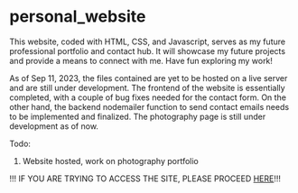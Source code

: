 # personal_website
This website, coded with HTML, CSS, and Javascript, serves as my future professional portfolio and contact hub. It will showcase my future projects and provide a means to connect with me. Have fun exploring my work!

As of Sep 11, 2023, the files contained are yet to be hosted on a live server and are still under development. The frontend of the website is essentially completed, with a couple of bug fixes needed for the contact form. On the other hand, the backend nodemailer function to send contact emails needs to be implemented and finalized. The photography page is still under development as of now. 

Todo:
1. Website hosted, work on photography portfolio

!!! IF YOU ARE TRYING TO ACCESS THE SITE, PLEASE PROCEED [HERE](https://tecari0.github.io/JHPortfolio/front/)!!!

